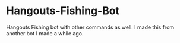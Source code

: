 # Hangouts-Fishing-Bot
Hangouts Fishing bot with other commands as well. I made this from another bot I made a while ago.
